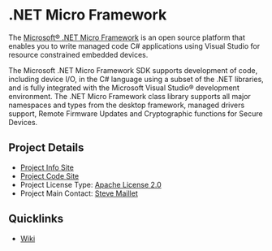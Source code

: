 # .NET Micro Framework

The [Microsoft® .NET Micro Framework](https://netmf.github/io/) is an open source platform that enables you to write managed code C# applications using Visual Studio for resource constrained embedded devices.

The Microsoft .NET Micro Framework SDK supports development of code, including device I/O, in the C# language using a subset of the .NET libraries, and is fully integrated with the Microsoft Visual Studio® development environment. The .NET Micro Framework class library supports all major namespaces and types from the desktop framework, managed drivers support, Remote Firmware Updates and Cryptographic functions for Secure Devices.

## Project Details
* [Project Info Site](https://netmf.github.io/) 
* [Project Code Site](https://github.com/NETMF/netmf-interpreter) 
* Project License Type: [Apache License 2.0](https://github.com/NETMF/netmf-interpreter/blob/dev/License.txt)
* Project Main Contact: [Steve Maillet](https://github.com/smaillet-ms)

## Quicklinks

* [Wiki](https://github.com/NETMF/netmf-interpreter/wiki)
